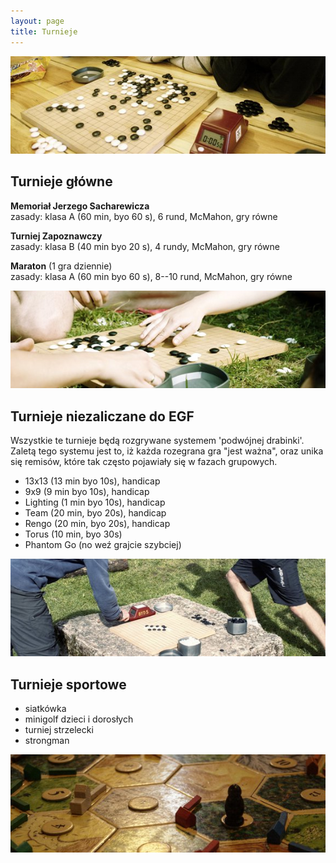 ```yaml
---
layout: page
title: Turnieje
---
```


![przystanek alaska](public/go.jpg)

## Turnieje główne

**Memoriał Jerzego Sacharewicza**  
zasady: klasa A (60 min, byo 60 s), 6 rund, McMahon, gry równe 

**Turniej Zapoznawczy**  
zasady: klasa B (40 min byo 20 s), 4 rundy, McMahon, gry równe 

**Maraton** (1 gra dziennie)  
zasady: klasa A (60 min byo 60 s), 8--10 rund, McMahon, gry równe 

![przystanek alaska](public/go_natura.jpg)

## Turnieje niezaliczane do EGF 

Wszystkie te turnieje będą rozgrywane systemem 'podwójnej drabinki'. Zaletą tego systemu jest to, iż każda rozegrana gra "jest ważna", oraz unika się remisów, które tak często pojawiały się w fazach grupowych. 

- 13x13 (13 min byo 10s), handicap
- 9x9 (9 min byo 10s), handicap
- Lighting (1 min byo 10s), handicap
- Team (20 min, byo 20s), handicap
- Rengo (20 min, byo 20s), handicap
- Torus (10 min, byo 30s)
- Phantom Go (no weź grajcie szybciej)

![przystanek alaska](public/drabinka.jpg)

## Turnieje sportowe 

- siatkówka 
- minigolf dzieci i dorosłych 
- turniej strzelecki 
- strongman 

![przystanek alaska](public/osadniki.jpg)
